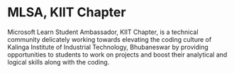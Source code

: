 # MLSA, KIIT Chapter

Microsoft Learn Student Ambassador, KIIT Chapter, is a technical community delicately working towards elevating the coding culture of Kalinga Institute of Industrial Technology, Bhubaneswar by providing opportunities to students to work on projects and boost their analytical and logical skills along with the coding.
